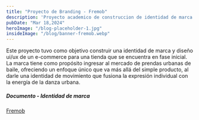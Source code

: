 ```yaml
---
title: "Proyecto de Branding - Fremob"
description: 'Proyecto academico de construccion de identidad de marca de "Fremob", empresa especializada en la comercializacion de prendas urbanas de danza.'
pubDate: "Mar 18,2024"
heroImage: "/blog-placeholder-1.jpg"
insideImage: "/blog/banner-fremob.webp"
---
```


Este proyecto tuvo como objetivo construir una identidad de marca y diseño ui/ux de un e-commerce para una tienda que se encuentra en fase inicial. La marca tiene como propósito ingresar al mercado de prendas urbanas de baile, ofreciendo un enfoque único que va más allá del simple producto, al darle una identidad de movimiento que fusiona la expresión individual con la energía de la danza urbana.

##### Documento - Identidad de marca

[Fremob](/blog/Branding-Fremob.pdf)

